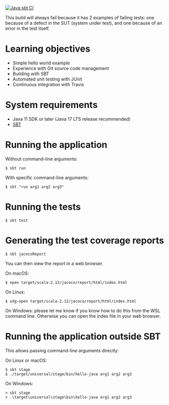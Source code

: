 [![Java sbt CI](https://github.com/lucformalmethodscourse/hello-java-sbt/actions/workflows/java-sbt.yml/badge.svg)](https://github.com/lucformalmethodscourse/hello-java-sbt/actions/workflows/java-sbt.yml)

This build will always fail because it has 2 examples of failing tests:
one because of a defect in the SUT (system under test), and one because of an error in the test itself.

# Learning objectives

* Simple hello world example
* Experience with Git source code management
* Building with SBT
* Automated unit testing with JUnit
* Continuous integration with Travis

# System requirements

* Java 11 SDK or later (Java 17 LTS release recommended)
* [SBT](https://www.scala-sbt.org/1.x/docs/Setup.html)

# Running the application

Without command-line arguments:

    $ sbt run

With specific command-line arguments:

    $ sbt "run arg1 arg2 arg3"
	
# Running the tests

    $ sbt test
	
# Generating the test coverage reports

    $ sbt jacocoReport
	
You can then view the report in a web browser.

On macOS:

    $ open target/scala-2.12/jacoco/report/html/index.html

On Linux:

    $ xdg-open target/scala-2.12/jacoco/report/html/index.html

On Windows: please let me know if you know how to do this from the WSL
command line. Otherwise you can open the index file in your web browser.

# Running the application outside SBT

This allows passing command-line arguments directly:

On Linux or macOS:

    $ sbt stage
    $ ./target/universal/stage/bin/hello-java arg1 arg2 arg3

On Windows:

    > sbt stage
    > .\target\universal\stage\bin\hello-java arg1 arg2 arg3
